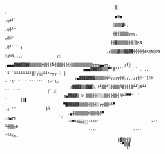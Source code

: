                                                      ▒                         ,
                                                     ▄╦▄                    ,╦#╜`
                                                    ║▒▒▒▓U,              ,╦╬╜^
                                                    ╫▒╢▒▒▒▒╦╦╖,        ╓ÆÑ^
                                                   ╫▒▓▒▒▒▒▒╠▒░▒KN    ,╬╜``` ╖
                                                 ,╓▒▒▒▓▒▒▓▓▓▓╬╬╬╬╬ÆK@N@DN ]╔NN,,,,               ╓j
                                           ,▄▄▄▓▓▓▓▓▓▓▒▒▒▒▒╠╬▒╢╢Ñ╢▒▒▒╢╠╢╢▒▒▒▒▒▒▒▒▒╦╦╦▄▄╔╗,      ╓]░
                                       ▄▄▄▓▓▓▓▓▒▒▒▀╨▒╜╙``` `,`` , ,,.  `╙``╙╙╙╙╙╙╜╜▒░╔░░╜╜*≈╦╔ ] ╠
                                   ╓▄▓▓▓▓▓▓▓▒▒▒▒╠╬Ñ╓╓╔╦╬╬░╓,,╓╔╠░─`]░U    " `╙` `  ` ``````  ╙^`╙<
                                 ╓▓▓▓▓▒▒▓▓▓░,]╜▒▒╜░╠▒▒▒Ñ▒╠╢╢▒╨╜░R╨╜         ``  ```            j`,░
                              ╓▄▓▓▓▓▒ 0 ▒▒▒╠╠░░░▒▒╢╠▒▒╢Ñ╩╜▀▀^` `                         `      ║╬▌
                              ▀█▓▓▓▓▓▒▒▒▒╢▒╠╢░╔╦▒▒Ñ╨▀                          .╓ ""             ╠Ñ
                                ,▄╫▒▒▒▒▒▒Ñ▒▒╬▒╬▀                         ,╓▄╦╗                   `┘
                                "╙▀╨╩ÑÑ░░"╙╙╜`                       *"` ╙╫▒▒╗H
                                         ``"`                ""``           "╙╨K╖.
                                                      ║▓▒▒╢▒`
                                                       "▀▒▒▌
                                                         `╙`                                           
     
